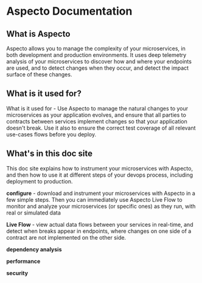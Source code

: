 # Aspecto Documentation

## What  is Aspecto

Aspecto allows you to manage the complexity of your microservices, in both development and production environments. It uses deep telemetry analysis  of your microservices to discover how and where your endpoints are used, and to detect changes when they occur, and detect the impact surface of these changes.

## What is it used for?

What is it  used for - Use Aspecto to  manage the natural changes to your microservices as your application evolves, and ensure that all parties to contracts between services implement changes so that your application doesn't break. Use it  also to  ensure the correct test coverage of all relevant use-cases flows before you deploy.

## What's in this doc site

This doc site explains how to instrument your microservices with Aspecto, and then how to  use it at different steps of your devops process, including  deployment  to production.

**configure** - download and instrument your microservices with Aspecto in a few simple steps. Then you can immediately use Aspecto Live Flow to monitor and analyze your microservices \(or specific ones\) as they run, with real  or simulated data

**Live Flow** -  view actual data flows between your services in real-time, and detect when breaks appear in endpoints, where changes on one side of a contract are not implemented on the other  side.

**dependency analysis**

**performance** 

**security**

   

